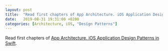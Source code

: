 ```yaml
---
layout: post
title:  "Read first chapters of App Architecture. iOS Application Design Patterns in Swift"
date:   2019-08-31 19:31:00 +0200
categories: [Architecture, iOS, "Design Patterns"]
---
```

Read first chapters of [App Architecture. iOS Application Design Patterns in Swift](https://www.objc.io/books/app-architecture/).
